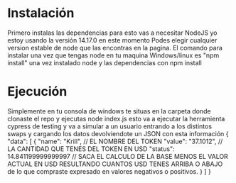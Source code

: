 # Instalación
Primero instalas las dependencias para esto vas a necesitar NodeJS yo estoy usando la versión 14.17.0 en este momento
Podes elegir cualquier version estable de node que las encontras en la pagina.
El comando para instalar una vez que tengas node en tu maquina Windows/linux es "npm install"
una vez instalado node y las dependencias con npm install
# Ejecución
Simplemente en tu consola de windows te situas en la carpeta donde clonaste el repo y ejecutas
node index.js esto va a ejecutar la herramienta cypress de testing y va a simular a un usuario entrando a los distintos swaps y cargando los datos
devolviendote un JSON con esta información
{
  "data": [
    {
      "name": "Krill", // EL NOMBRE DEL TOKEN
      "value": "37.1012", // LA CANTIDAD QUE TENES DEL TOKEN EN USD
      "status": 14.841199999999997 // SACA EL CALCULO DE LA BASE MENOS EL VALOR ACTUAL EN USD RESULTANDO CUANTOS USD TENES ARRIBA O ABAJO de lo que compraste expresado en valores negativos o positivos.
    }
  ]
}